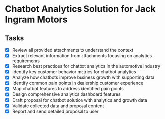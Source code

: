 # Chatbot Analytics Solution for Jack Ingram Motors

## Tasks

- [x] Review all provided attachments to understand the context
- [x] Extract relevant information from attachments focusing on analytics requirements
- [x] Research best practices for chatbot analytics in the automotive industry
- [x] Identify key customer behavior metrics for chatbot analytics
- [x] Analyze how chatbots improve business growth with supporting data
- [x] Identify common pain points in dealership customer experience
- [x] Map chatbot features to address identified pain points
- [x] Design comprehensive analytics dashboard features
- [x] Draft proposal for chatbot solution with analytics and growth data
- [x] Validate collected data and proposal content
- [x] Report and send detailed proposal to user
